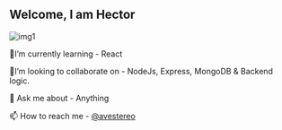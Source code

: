 ## Welcome, I am Hector
![img1](https://user-images.githubusercontent.com/58500221/87235987-107b6d80-c3db-11ea-90e5-1478adb16bc7.PNG)



🧐I’m currently learning - React

🤝I’m looking to collaborate on - NodeJs, Express, MongoDB & Backend logic.

💬 Ask me about - Anything

📫 How to reach me - [@avestereo](https://www.twitter.com/avestereo)



